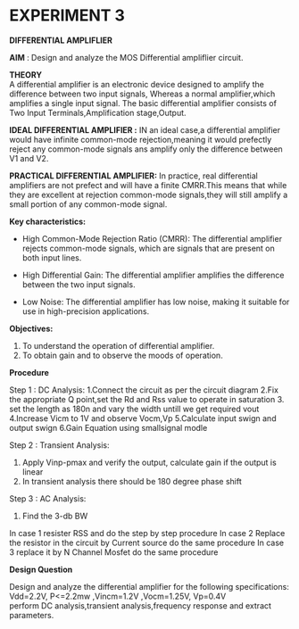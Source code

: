 # EXPERIMENT 3
 **DIFFERENTIAL AMPLIFLIER** 


**AIM** : Design and analyze the MOS Differential ampliflier circuit.


**THEORY**<br/>
 A differential amplifier is an electronic device designed to amplify the difference between two input signals, Whereas a normal amplifier,which amplifies a single input signal. The basic differential amplifier consists of Two Input Terminals,Amplification stage,Output.<br/>
 
 **IDEAL DIFFERENTIAL AMPLIFIER :** IN an ideal case,a differential amplifier would have infinite common-mode rejection,meaning it would prefectly reject any common-mode signals ans amplify only the difference between V1 and V2.<br/>
 
 **PRACTICAL DIFFERENTIAL AMPLIFIER:** In practice, real differential amplifiers are not prefect and will have a finite CMRR.This means that while they are excellent at rejection common-mode signals,they will still amplify a small portion of any common-mode signal.<br/>
 
**Key characteristics:**

- High Common-Mode Rejection Ratio (CMRR): The differential amplifier rejects common-mode signals, which are signals that are present on both input lines.

- High Differential Gain: The differential amplifier amplifies the difference between the two input signals.

- Low Noise: The differential amplifier has low noise, making it suitable for use in high-precision applications.


 **Objectives:**
 1. To understand the operation of differential amplifier.
 2. To obtain gain and to observe the moods of operation.

 **Procedure**<br/>

 Step 1 : DC Analysis:
1.Connect the circuit as per the circuit diagram
2.Fix the appropriate Q point,set the Rd and Rss value to operate in saturation
3. set the length as 180n and vary the width untill we get required vout
4.Increase Vicm to 1V and observe Vocm,Vp
5.Calculate input swign and output swign
6.Gain Equation using smallsignal modle

Step 2 : Transient Analysis:
1. Apply Vinp-pmax and verify the output, calculate gain if the output is linear
2. In transient analysis there should be 180 degree phase shift 

Step 3 : AC Analysis:
1. Find the 3-db BW

In case 1 resister RSS and do the step by step procedure
In case 2 Replace the resistor in the circuit by Current source do the same procedure 
In case 3 replace it by N Channel Mosfet do the same procedure 

**Design Question**

Design and analyze the differential amplifier for the following  specifications:
Vdd=2.2V, P<=2.2mw ,Vincm=1.2V ,Vocm=1.25V, Vp=0.4V<br/>
perform DC analysis,transient analysis,frequency response and extract parameters.







    
 

